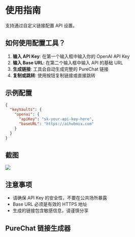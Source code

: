 # 使用指南

支持通过自定义链接配置 API 设置。

## 如何使用配置工具？

1. **输入 API Key**: 在第一个输入框中输入你的 OpenAI API Key
2. **输入 Base URL**: 在第二个输入框中输入 API 的基础 URL
3. **生成链接**: 工具会自动生成完整的 PureChat 链接
4. **复制或跳转**: 使用按钮复制链接或直接跳转

## 示例配置

```json
{
  "keyVaults": {
    "openai": {
      "apiKey": "sk-your-api-key-here",
      "baseURL": "https://aihubmix.com"
    }
  }
}
```

## 截图

<img src="/protocol.png">

## 注意事项

- 请确保 API Key 的安全性，不要在公共场所暴露
- Base URL 必须是有效的 HTTPS 地址
- 生成的链接包含敏感信息，请谨慎分享

## PureChat 链接生成器
<ConfigTool />
